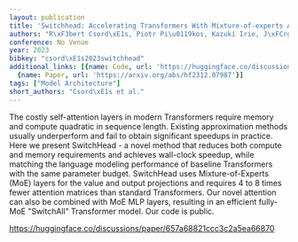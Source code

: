```yaml
---
layout: publication
title: 'Switchhead: Accelerating Transformers With Mixture-of-experts Attention'
authors: "R\xF3bert Csord\xE1s, Piotr Pi\u0119kos, Kazuki Irie, J\xFCrgen Schmidhuber"
conference: No Venue
year: 2023
bibkey: "csord\xE1s2023switchhead"
additional_links: [{name: Code, url: 'https://huggingface.co/discussions/paper/657a68821ccc3c2a5ea66870'},
  {name: Paper, url: 'https://arxiv.org/abs/hf2312.07987'}]
tags: ["Model Architecture"]
short_authors: "Csord\xE1s et al."
---
```

The costly self-attention layers in modern Transformers require memory and compute quadratic in sequence length. Existing approximation methods usually underperform and fail to obtain significant speedups in practice. Here we present SwitchHead - a novel method that reduces both compute and memory requirements and achieves wall-clock speedup, while matching the language modeling performance of baseline Transformers with the same parameter budget. SwitchHead uses Mixture-of-Experts (MoE) layers for the value and output projections and requires 4 to 8 times fewer attention matrices than standard Transformers. Our novel attention can also be combined with MoE MLP layers, resulting in an efficient fully-MoE "SwitchAll" Transformer model. Our code is public.

https://huggingface.co/discussions/paper/657a68821ccc3c2a5ea66870